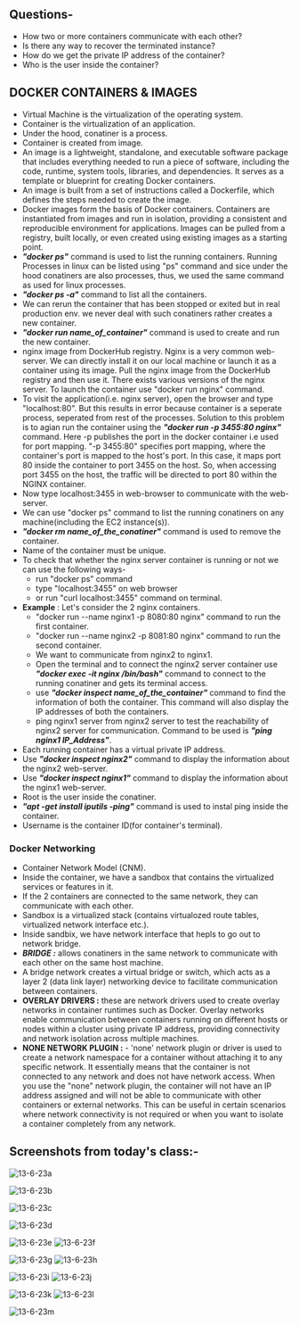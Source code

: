 ## Questions-
- How two or more containers communicate with each other?
- Is there any way to recover the terminated instance?
- How do we get the private IP address of the container?
- Who is the user inside the container?
  
## DOCKER CONTAINERS & IMAGES
- Virtual Machine is the virtualization of the operating system.
- Container is the virtualization of an application.
- Under the hood, conatiner is a process.
- Container is created from image.
- An image is a lightweight, standalone, and executable software package that includes everything needed to run a piece of software, including the code, runtime, system tools, libraries, and dependencies. It serves as a template or blueprint for creating Docker containers.
- An image is built from a set of instructions called a Dockerfile, which defines the steps needed to create the image.
- Docker images form the basis of Docker containers. Containers are instantiated from images and run in isolation, providing a consistent and reproducible environment for applications. Images can be pulled from a registry, built locally, or even created using existing images as a starting point.
- ***"docker ps"*** command is used to list the running containers. Running Processes in linux can be listed using "ps" command and sice under the hood conatiners are also processes, thus, we used the same command as used for linux processes.
- ***"docker ps -a"*** command to list all the containers.
- We can rerun the container that has been stopped or exited but in real production env. we never deal with such conatiners rather creates a new container.
- ***"docker run name_of_container"*** command is used to create and run the new container.
- nginx image from DockerHub registry. Nginx is a very common web-server. We can directly install it on our local machine or launch it as a container using its image. Pull the nginx image from the DockerHub registry and then use it. There exists various versions of the nginx server. To launch the container use "docker run nginx" command.
- To visit the application(i.e. nginx server), open the browser and type "localhost:80". But this results in error because container is a seperate process, seperated from rest of the processes. Solution to this problem is to agian run the container using the ***"docker run -p 3455:80 nginx"*** command. Here -p publishes the port in the docker container i.e used for port mapping. "-p 3455:80" specifies port mapping, where the container's port is mapped to the host's port. In this case, it maps port 80 inside the container to port 3455 on the host. So, when accessing port 3455 on the host, the traffic will be directed to port 80 within the NGINX container.
- Now type localhost:3455 in web-browser to communicate with the web-server.
- We can use "docker ps" command to list the running conatiners on any machine(including the EC2 instance(s)).
- ***"docker rm name_of_the_conatiner"*** command is used to remove the container.
- Name of the container must be unique.
- To check that whether the nginx server container is running or not we can use the following ways-
  - run "docker ps" command
  - type "localhost:3455" on web browser
  - or run "curl localhost:3455" command on terminal.
- **Example** : Let's consider the 2 nginx containers.
  - "docker run --name nginx1 -p 8080:80 nginx" command to run the first container.
  - "docker run --name nginx2 -p 8081:80 nginx" command to run the second container.
  - We want to communicate from nginx2 to nginx1.
  - Open the terminal and to connect the nginx2 server container use ***"docker exec -it nginx /bin/bash"*** command to connect to the running conatiner and gets its terminal access.
  - use ***"docker inspect name_of_the_container"*** command to find the information of both the container. This command will also display the IP addresses of both the containers.
  - ping nginx1 server from nginx2 server to test the reachability of nginx2 server for communication. Command to be used is ***"ping nginx1 IP_Address"***.
- Each running container has a virtual private IP address.
- Use ***"docker inspect nginx2"*** command to display the information about the nginx2 web-server.
- Use ***"docker inspect nginx1"*** command to display the information about the nginx1 web-server.
- Root is the user inside the conatiner.
- ***"apt -get install iputils -ping"*** command is used to instal ping inside the container.
- Username is the container ID(for container's terminal).

### Docker Networking
- Container Network Model (CNM).
- Inside the container, we have a sandbox that contains the virtualized services or features in it.
- If the 2 containers are connected to the same network, they can communicate with each other.
- Sandbox is a virtualized stack (contains virtualozed route tables, virtualized network interface etc.).
- Inside sandbix, we have network interface that hepls to go out to network bridge.
- _**BRIDGE :**_ allows conatiners in the same network to communicate with each other on the same host machine.
- A bridge network creates a virtual bridge or switch, which acts as a layer 2 (data link layer) networking device to facilitate communication between containers.
- **OVERLAY DRIVERS :** these are network drivers used to create overlay networks in container runtimes such as Docker. Overlay networks enable communication between containers running on different hosts or nodes within a cluster using private IP address, providing connectivity and network isolation across multiple machines.
- **NONE NETWORK PLUGIN :** - 'none' network plugin or driver is used to create a network namespace for a container without attaching it to any specific network. It essentially means that the container is not connected to any network and does not have network access. When you use the "none" network plugin, the container will not have an IP address assigned and will not be able to communicate with other containers or external networks. This can be useful in certain scenarios where network connectivity is not required or when you want to isolate a container completely from any network.


## Screenshots from today's class:-

![13-6-23a](https://github.com/shwetasng/DevOps-Bootcamp-Learnings/assets/110754474/127d1e2a-8764-4d60-ab3b-14a8e0ccbca7)

![13-6-23b](https://github.com/shwetasng/DevOps-Bootcamp-Learnings/assets/110754474/921cb827-3e1f-48c4-8d86-dd56d8ee0681)

![13-6-23c](https://github.com/shwetasng/DevOps-Bootcamp-Learnings/assets/110754474/eb8c6639-8b80-4403-a1e8-bfc6274f099f)

![13-6-23d](https://github.com/shwetasng/DevOps-Bootcamp-Learnings/assets/110754474/168f58b3-a019-4c61-8b15-936134284def)

![13-6-23e](https://github.com/shwetasng/DevOps-Bootcamp-Learnings/assets/110754474/00dbd10c-7de6-4bc7-8dfb-0e3b575e77b4)
![13-6-23f](https://github.com/shwetasng/DevOps-Bootcamp-Learnings/assets/110754474/04ffee63-52f8-40af-a801-81dddb653451)


![13-6-23g](https://github.com/shwetasng/DevOps-Bootcamp-Learnings/assets/110754474/2e313c4d-346b-4c4e-a9cb-b14a0b9df80f)
![13-6-23h](https://github.com/shwetasng/DevOps-Bootcamp-Learnings/assets/110754474/6d716043-b5c0-40dc-a309-923a84c86ea2)


![13-6-23i](https://github.com/shwetasng/DevOps-Bootcamp-Learnings/assets/110754474/56a50711-dca8-40c5-94a5-85cd43fed4d6)
![13-6-23j](https://github.com/shwetasng/DevOps-Bootcamp-Learnings/assets/110754474/0a24dec5-e86b-44f8-aa14-c3e1f924cb13)


![13-6-23k](https://github.com/shwetasng/DevOps-Bootcamp-Learnings/assets/110754474/1d45e944-0031-4e37-b3a3-755e1dd2eb8e)
![13-6-23l](https://github.com/shwetasng/DevOps-Bootcamp-Learnings/assets/110754474/037c6dc3-43de-4a5b-be46-f467f15ef1d1)

![13-6-23m](https://github.com/shwetasng/DevOps-Bootcamp-Learnings/assets/110754474/4c64b683-a6c5-40e7-8e45-dd3f95d37c52)


